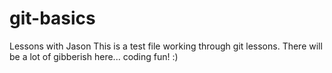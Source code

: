 # git-basics
Lessons with Jason
This is a test file working through git lessons.  There will be a lot of gibberish here... coding fun! :)
